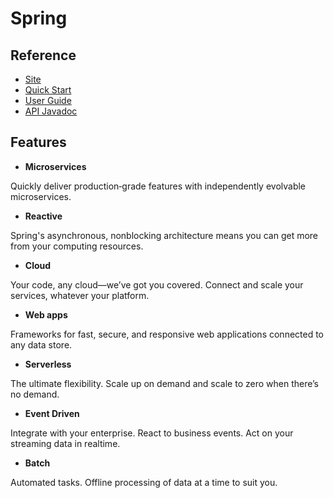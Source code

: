 # Spring
## Reference
- [Site](https://spring.io/)
- [Quick Start]()
- [User Guide]()
- [API Javadoc]()

## Features
- **Microservices**

Quickly deliver production‑grade features with independently evolvable microservices.

- **Reactive**

Spring's asynchronous, nonblocking architecture means you can get more from your computing resources.

- **Cloud**

Your code, any cloud—we’ve got you covered. Connect and scale your services, whatever your platform.

- **Web apps**

Frameworks for fast, secure, and responsive web applications connected to any data store.

- **Serverless**

The ultimate flexibility. Scale up on demand and scale to zero when there’s no demand.

- **Event Driven**

Integrate with your enterprise. React to business events. Act on your streaming data in realtime.

- **Batch**

Automated tasks. Offline processing of data at a time to suit you.


## 

